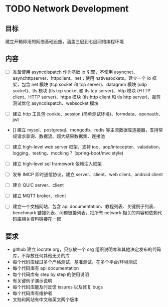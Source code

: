 # TODO Network Development

## 目标

建立开箱即用的网络基础设施，涵盖三层到七层网络编程环境

## 内容

- [ ] 准备使用 asyncdispatch 作为基础 io 引擎，不使用 asyncnet、asynchttpserver、httpclient、net；使用 nativesockets。建立一个 io 框架，包含 net 模块 (tcp socket 和 tcp server)、datagram 模块 (udp socket)、tls 模块 (tls tcp socket 和 tls tcp server)、http 模块 (HTTP client、HTTP server)、https 模块 (tls http client 和 tls http server)、裁剪测试优化 asyncdispatch、websocket 模块

- [ ] 建立 http 工具包 cookie、session (简单测试环境)、formdata、openauth、jwt

- [] 建立 mysql、postgresql、mongodb、redis 等主流数据库连接器，支持常规请求查询、数据流、超大结果数据集、连接池

- [ ] 建立 high-level web server 框架，支持 ioc、aop/intecepter、valadation、logging、testing、mocking？ (spring-boot/mvc style)

- [ ] 建立 high-level sql framework 依赖注入框架

- [ ] 发布 IMCP 即时通信协议，建立 server、client、web client、android client

- [ ] 建立 QUIC server、client

- [ ] 建立 MQTT broker、client

- [ ] 建立一个文档网站，包含 api documentation、教程列表、关键例子列表、benchmark 链接列表、问题链接列表，把所有 network 相关的内容和依赖代码库相关资料链接在一起

## 要求

- github 建立 iocrate org，只存放一个 org 组织说明库和其他决定发布的代码库，不存放任何其他无关的库
- 每个代码库经过多个严格测试，基准测试，在多个平台/环境测试
- 每个代码库有 api documentation
- 每个代码库有 step by step 的使用说明
- 有关键例子演示说明
- 每个代码库能及时反馈 issures 以及修复 bugs
- 每个代码库有维护者
- 文档和网站有中文和英文两个版本





